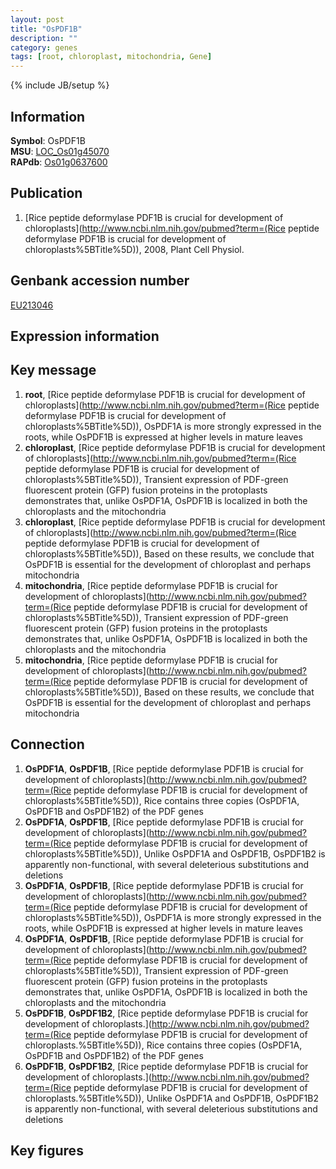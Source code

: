```yaml
---
layout: post
title: "OsPDF1B"
description: ""
category: genes
tags: [root, chloroplast, mitochondria, Gene]
---
```

{% include JB/setup %}

## Information
__Symbol__: OsPDF1B  
__MSU__: [LOC_Os01g45070](http://rice.plantbiology.msu.edu/cgi-bin/ORF_infopage.cgi?orf=LOC_Os01g45070)  
__RAPdb__: [Os01g0637600](http://rapdb.dna.affrc.go.jp/viewer/gbrowse_details/irgsp1?name=Os01g0637600)  

## Publication
1. [Rice peptide deformylase PDF1B is crucial for development of chloroplasts](http://www.ncbi.nlm.nih.gov/pubmed?term=(Rice peptide deformylase PDF1B is crucial for development of chloroplasts%5BTitle%5D)), 2008, Plant Cell Physiol.

## Genbank accession number
[EU213046](http://www.ncbi.nlm.nih.gov/nuccore/EU213046)

## Expression information

## Key message
1. __root__, [Rice peptide deformylase PDF1B is crucial for development of chloroplasts](http://www.ncbi.nlm.nih.gov/pubmed?term=(Rice peptide deformylase PDF1B is crucial for development of chloroplasts%5BTitle%5D)),  OsPDF1A is more strongly expressed in the roots, while OsPDF1B is expressed at higher levels in mature leaves
2. __chloroplast__, [Rice peptide deformylase PDF1B is crucial for development of chloroplasts](http://www.ncbi.nlm.nih.gov/pubmed?term=(Rice peptide deformylase PDF1B is crucial for development of chloroplasts%5BTitle%5D)),  Transient expression of PDF-green fluorescent protein (GFP) fusion proteins in the protoplasts demonstrates that, unlike OsPDF1A, OsPDF1B is localized in both the chloroplasts and the mitochondria
3. __chloroplast__, [Rice peptide deformylase PDF1B is crucial for development of chloroplasts](http://www.ncbi.nlm.nih.gov/pubmed?term=(Rice peptide deformylase PDF1B is crucial for development of chloroplasts%5BTitle%5D)),  Based on these results, we conclude that OsPDF1B is essential for the development of chloroplast and perhaps mitochondria
4. __mitochondria__, [Rice peptide deformylase PDF1B is crucial for development of chloroplasts](http://www.ncbi.nlm.nih.gov/pubmed?term=(Rice peptide deformylase PDF1B is crucial for development of chloroplasts%5BTitle%5D)),  Transient expression of PDF-green fluorescent protein (GFP) fusion proteins in the protoplasts demonstrates that, unlike OsPDF1A, OsPDF1B is localized in both the chloroplasts and the mitochondria
5. __mitochondria__, [Rice peptide deformylase PDF1B is crucial for development of chloroplasts](http://www.ncbi.nlm.nih.gov/pubmed?term=(Rice peptide deformylase PDF1B is crucial for development of chloroplasts%5BTitle%5D)),  Based on these results, we conclude that OsPDF1B is essential for the development of chloroplast and perhaps mitochondria

## Connection
1. __OsPDF1A__, __OsPDF1B__, [Rice peptide deformylase PDF1B is crucial for development of chloroplasts](http://www.ncbi.nlm.nih.gov/pubmed?term=(Rice peptide deformylase PDF1B is crucial for development of chloroplasts%5BTitle%5D)),  Rice contains three copies (OsPDF1A, OsPDF1B and OsPDF1B2) of the PDF genes
2. __OsPDF1A__, __OsPDF1B__, [Rice peptide deformylase PDF1B is crucial for development of chloroplasts](http://www.ncbi.nlm.nih.gov/pubmed?term=(Rice peptide deformylase PDF1B is crucial for development of chloroplasts%5BTitle%5D)),  Unlike OsPDF1A and OsPDF1B, OsPDF1B2 is apparently non-functional, with several deleterious substitutions and deletions
3. __OsPDF1A__, __OsPDF1B__, [Rice peptide deformylase PDF1B is crucial for development of chloroplasts](http://www.ncbi.nlm.nih.gov/pubmed?term=(Rice peptide deformylase PDF1B is crucial for development of chloroplasts%5BTitle%5D)),  OsPDF1A is more strongly expressed in the roots, while OsPDF1B is expressed at higher levels in mature leaves
4. __OsPDF1A__, __OsPDF1B__, [Rice peptide deformylase PDF1B is crucial for development of chloroplasts](http://www.ncbi.nlm.nih.gov/pubmed?term=(Rice peptide deformylase PDF1B is crucial for development of chloroplasts%5BTitle%5D)),  Transient expression of PDF-green fluorescent protein (GFP) fusion proteins in the protoplasts demonstrates that, unlike OsPDF1A, OsPDF1B is localized in both the chloroplasts and the mitochondria
5. __OsPDF1B__, __OsPDF1B2__, [Rice peptide deformylase PDF1B is crucial for development of chloroplasts.](http://www.ncbi.nlm.nih.gov/pubmed?term=(Rice peptide deformylase PDF1B is crucial for development of chloroplasts.%5BTitle%5D)),  Rice contains three copies (OsPDF1A, OsPDF1B and OsPDF1B2) of the PDF genes
6. __OsPDF1B__, __OsPDF1B2__, [Rice peptide deformylase PDF1B is crucial for development of chloroplasts.](http://www.ncbi.nlm.nih.gov/pubmed?term=(Rice peptide deformylase PDF1B is crucial for development of chloroplasts.%5BTitle%5D)),  Unlike OsPDF1A and OsPDF1B, OsPDF1B2 is apparently non-functional, with several deleterious substitutions and deletions

## Key figures


